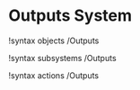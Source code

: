 <!-- MOOSE Documentation Stub: Remove this when content is added. -->

# Outputs System
!syntax objects /Outputs

!syntax subsystems /Outputs

!syntax actions /Outputs
